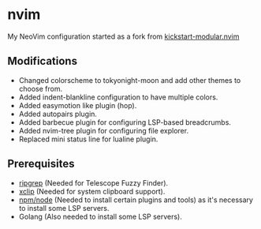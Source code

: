 # nvim
My NeoVim configuration started as a fork from [kickstart-modular.nvim](https://github.com/dam9000/kickstart-modular.nvim)

## Modifications
- Changed colorscheme to tokyonight-moon and add other themes to choose from.
- Added indent-blankline configuration to have multiple colors.
- Added easymotion like plugin (hop).
- Added autopairs plugin.
- Added barbecue plugin for configuring LSP-based breadcrumbs.
- Added nvim-tree plugin for configuring file explorer.
- Replaced mini status line for lualine plugin.

## Prerequisites
- [ripgrep](https://github.com/BurntSushi/ripgrep) (Needed for Telescope Fuzzy Finder).
- [xclip](https://linuxconfig.org/how-to-use-xclip-on-linux) (Needed for system clipboard support).
- [npm/node](https://docs.npmjs.com/downloading-and-installing-node-js-and-npm) (Needed to install certain plugins and tools) as it's necessary to install some LSP servers.
- Golang (Also needed to install some LSP servers).

